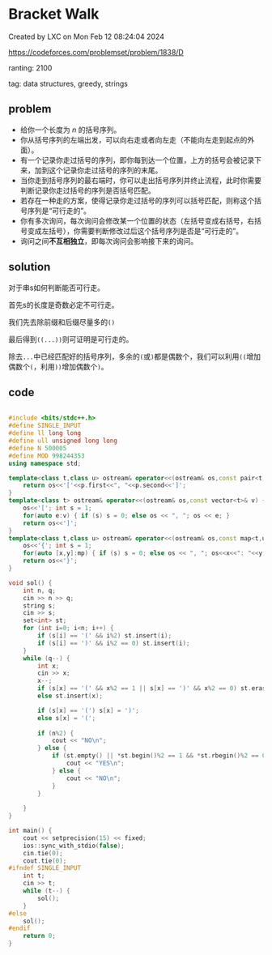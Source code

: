 # Bracket Walk

Created by LXC on Mon Feb 12 08:24:04 2024

https://codeforces.com/problemset/problem/1838/D

ranting: 2100

tag: data structures, greedy, strings

## problem

+ 给你一个长度为 $n$ 的括号序列。
+ 你从括号序列的左端出发，可以向右走或者向左走（不能向左走到起点的外面）。
+ 有一个记录你走过括号的序列，即你每到达一个位置，上方的括号会被记录下来，加到这个记录你走过括号的序列的末尾。
+ 当你走到括号序列的最右端时，你可以走出括号序列并终止流程，此时你需要判断记录你走过括号的序列是否括号匹配。
+ 若存在一种走的方案，使得记录你走过括号的序列可以括号匹配，则称这个括号序列是“可行走的”。
+ 你有多次询问，每次询问会修改某一个位置的状态（左括号变成右括号，右括号变成左括号），你需要判断修改过后这个括号序列是否是“可行走的”。
+ 询问之间**不互相独立**，即每次询问会影响接下来的询问。

## solution

对于串s如何判断能否可行走。

首先s的长度是奇数必定不可行走。

我们先去除前缀和后缀尽量多的`()`

最后得到`((...))`则可证明是可行走的。

除去`...`中已经匹配好的括号序列，多余的`(`或`)`都是偶数个，我们可以利用`((`增加偶数个`(`，利用`))`增加偶数个`)`。

## code

``` cpp

#include <bits/stdc++.h>
#define SINGLE_INPUT
#define ll long long
#define ull unsigned long long
#define N 500005
#define MOD 998244353
using namespace std;

template<class t,class u> ostream& operator<<(ostream& os,const pair<t,u>& p) {
    return os<<'['<<p.first<<", "<<p.second<<']';
}
template<class t> ostream& operator<<(ostream& os,const vector<t>& v) {
    os<<'['; int s = 1;
    for(auto e:v) { if (s) s = 0; else os << ", "; os << e; }
    return os<<']';
}
template<class t,class u> ostream& operator<<(ostream& os,const map<t,u>& mp){
    os<<'{'; int s = 1;
    for(auto [x,y]:mp) { if (s) s = 0; else os << ", "; os<<x<<": "<<y; }
    return os<<'}';
}

void sol() {
	int n, q;
    cin >> n >> q;
    string s;
    cin >> s;
    set<int> st;
    for (int i=0; i<n; i++) {
        if (s[i] == '(' && i%2) st.insert(i);
        if (s[i] == ')' && i%2 == 0) st.insert(i);
    }
    while (q--) {
        int x;
        cin >> x;
        x--;
        if (s[x] == '(' && x%2 == 1 || s[x] == ')' && x%2 == 0) st.erase(x);
        else st.insert(x);

        if (s[x] == '(') s[x] = ')';
        else s[x] = '(';
        
        if (n%2) {
            cout << "NO\n";
        } else {
			if (st.empty() || *st.begin()%2 == 1 && *st.rbegin()%2 == 0) {
                cout << "YES\n";
            } else {
                cout << "NO\n";
            }
        }
       
    }
}

int main() {
    cout << setprecision(15) << fixed;
    ios::sync_with_stdio(false);
    cin.tie(0);
    cout.tie(0);
#ifndef SINGLE_INPUT
    int t;
    cin >> t;
    while (t--) {
        sol();
    }
#else
    sol();
#endif
    return 0;
}

```
